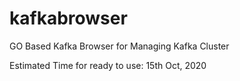 # kafkabrowser

GO Based Kafka Browser for Managing Kafka Cluster

Estimated Time for ready to use: 15th Oct, 2020
